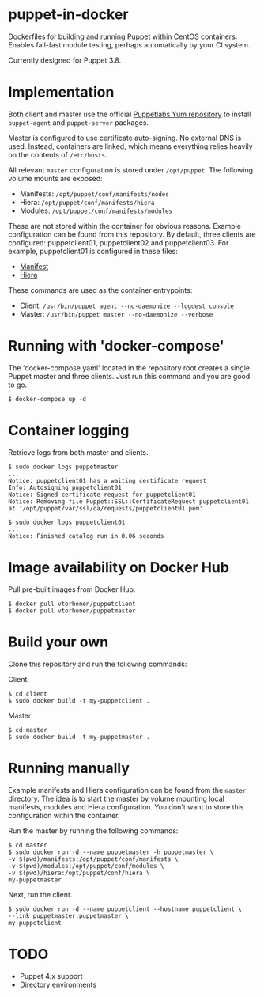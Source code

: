 # puppet-in-docker

Dockerfiles for building and running Puppet within CentOS containers.
Enables fail-fast module testing, perhaps automatically by your CI system.

Currently designed for Puppet 3.8.

# Implementation

Both client and master use the official [Puppetlabs Yum repository](http://yum.puppetlabs.com/)
to install `puppet-agent` and `puppet-server` packages.

Master is configured to use certificate auto-signing.
No external DNS is used. Instead, containers are linked, which means
everything relies heavily on the contents of `/etc/hosts`.

All relevant `master` configuration is stored under `/opt/puppet`.
The following volume mounts are exposed:

- Manifests: `/opt/puppet/conf/manifests/nodes`
- Hiera: `/opt/puppet/conf/manifests/hiera`
- Modules: `/opt/puppet/conf/manifests/modules`

These are not stored within the container for obvious reasons.
Example configuration can be found from this repository. By default,
three clients are configured: puppetclient01, puppetclient02 and puppetclient03.
For example, puppetclient01 is configured in these files:

- [Manifest](master/manifests/nodes/puppetclient.pp)
- [Hiera](master/hiera/nodes/puppetclient.json)

These commands are used as the container entrypoints:

- Client: `/usr/bin/puppet agent --no-daemonize --logdest console`
- Master: `/usr/bin/puppet master --no-daemonize --verbose`

# Running with 'docker-compose'

The 'docker-compose.yaml' located in the repository root creates
a single Puppet master and three clients. Just run this command
and you are good to go.

```
$ docker-compose up -d
```

# Container logging

Retrieve logs from both master and clients.

```
$ sudo docker logs puppetmaster
...
Notice: puppetclient01 has a waiting certificate request
Info: Autosigning puppetclient01
Notice: Signed certificate request for puppetclient01
Notice: Removing file Puppet::SSL::CertificateRequest puppetclient01 at '/opt/puppet/var/ssl/ca/requests/puppetclient01.pem'
```

```
$ sudo docker logs puppetclient01
...
Notice: Finished catalog run in 0.06 seconds
```

# Image availability on Docker Hub

Pull pre-built images from Docker Hub.

```
$ docker pull vtorhonen/puppetclient
$ docker pull vtorhonen/puppetmaster
```

# Build your own

Clone this repository and run the following commands:

Client:

```
$ cd client
$ sudo docker build -t my-puppetclient .
```

Master:

```
$ cd master
$ sudo docker build -t my-puppetmaster .
```

# Running manually

Example manifests and Hiera configuration can be found from the
``master`` directory. The idea is to start the master by volume
mounting local manifests, modules and Hiera configuration. You
don't want to store this configuration within the container.

Run the master by running the following commands:

```
$ cd master
$ sudo docker run -d --name puppetmaster -h puppetmaster \
-v $(pwd)/manifests:/opt/puppet/conf/manifests \
-v $(pwd)/modules:/opt/puppet/conf/modules \
-v $(pwd)/hiera:/opt/puppet/conf/hiera \
my-puppetmaster
```

Next, run the client.

```
$ sudo docker run -d --name puppetclient --hostname puppetclient \
--link puppetmaster:puppetmaster \
my-puppetclient
```

# TODO

- Puppet 4.x support
- Directory environments
